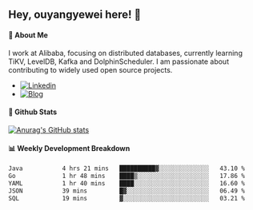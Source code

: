 ## Hey, ouyangyewei here! :wave:

#### :rocket: About Me
I work at Alibaba, focusing on distributed databases, currently learning TiKV, LevelDB, Kafka and DolphinScheduler. I am passionate about contributing to widely used open source projects.

- [![Linkedin](https://img.shields.io/badge/LinkedIn-ouyangyewei-blue)](https://www.linkedin.com/in/ouyangyewei/)
- [![Blog](https://img.shields.io/badge/Blog-yeweiouyang-orange)](https://blog.csdn.net/yeweiouyang)

#### :star2: Github Stats
[![Anurag's GitHub stats](https://github-readme-stats.vercel.app/api?username=ouyangyewei&show_icons=true&cache_seconds=3600&theme=tokyonight)](https://github.com/anuraghazra/github-readme-stats)

#### :bar_chart: Weekly Development Breakdown
<!--START_SECTION:waka-->

```txt
Java           4 hrs 21 mins   ██████████▓░░░░░░░░░░░░░░   43.10 %
Go             1 hr 48 mins    ████▒░░░░░░░░░░░░░░░░░░░░   17.86 %
YAML           1 hr 40 mins    ████░░░░░░░░░░░░░░░░░░░░░   16.60 %
JSON           39 mins         █▓░░░░░░░░░░░░░░░░░░░░░░░   06.49 %
SQL            19 mins         ▓░░░░░░░░░░░░░░░░░░░░░░░░   03.21 %
```

<!--END_SECTION:waka-->
